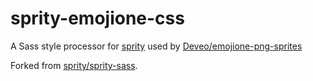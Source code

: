 # sprity-emojione-css

A Sass style processor for [sprity](https://npmjs.org/package/sprity) used by [Deveo/emojione-png-sprites](https://github.com/Deveo/emojione-png-sprites)

Forked from [sprity/sprity-sass](https://github.com/sprity/sprity-sass).
